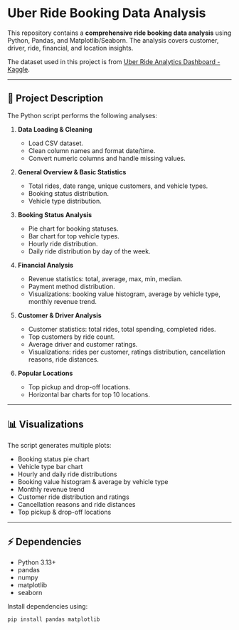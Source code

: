 # Uber Ride Booking Data Analysis

This repository contains a **comprehensive ride booking data analysis** using Python, Pandas, and Matplotlib/Seaborn. The analysis covers customer, driver, ride, financial, and location insights.  

The dataset used in this project is from [Uber Ride Analytics Dashboard - Kaggle](https://www.kaggle.com/datasets/yashdevladdha/uber-ride-analytics-dashboard).

---

## 📝 Project Description

The Python script performs the following analyses:

1. **Data Loading & Cleaning**  
   - Load CSV dataset.  
   - Clean column names and format date/time.  
   - Convert numeric columns and handle missing values.  

2. **General Overview & Basic Statistics**  
   - Total rides, date range, unique customers, and vehicle types.  
   - Booking status distribution.  
   - Vehicle type distribution.  

3. **Booking Status Analysis**  
   - Pie chart for booking statuses.  
   - Bar chart for top vehicle types.  
   - Hourly ride distribution.  
   - Daily ride distribution by day of the week.  

4. **Financial Analysis**  
   - Revenue statistics: total, average, max, min, median.  
   - Payment method distribution.  
   - Visualizations: booking value histogram, average by vehicle type, monthly revenue trend.  

5. **Customer & Driver Analysis**  
   - Customer statistics: total rides, total spending, completed rides.  
   - Top customers by ride count.  
   - Average driver and customer ratings.  
   - Visualizations: rides per customer, ratings distribution, cancellation reasons, ride distances.  

6. **Popular Locations**  
   - Top pickup and drop-off locations.  
   - Horizontal bar charts for top 10 locations.

---

## 📊 Visualizations

The script generates multiple plots:

- Booking status pie chart  
- Vehicle type bar chart  
- Hourly and daily ride distributions  
- Booking value histogram & average by vehicle type  
- Monthly revenue trend  
- Customer ride distribution and ratings  
- Cancellation reasons and ride distances  
- Top pickup & drop-off locations

---

## ⚡ Dependencies

- Python 3.13+  
- pandas  
- numpy  
- matplotlib  
- seaborn  

Install dependencies using:

```bash
pip install pandas matplotlib
